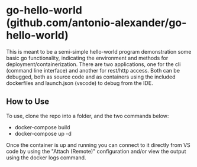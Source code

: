 # go-hello-world (github.com/antonio-alexander/go-hello-world)

This is meant to be a semi-simple hello-world program demonstration some basic go functionality, indicating the environment and methods for deployment/containerization. There are two applications, one for the cli (command line interface) and another for rest/http access. Both can be debugged, both as source code and as containers using the included dockerfiles and launch.json (vscode) to debug from the IDE.

## How to Use

To use, clone the repo into a folder, and the two commands below:

* docker-compose build
* docker-compose up -d

Once the container is up and running you can connect to it directly from VS code by using the "Attach (Remote)" configuration and/or view the output using the docker logs command.
